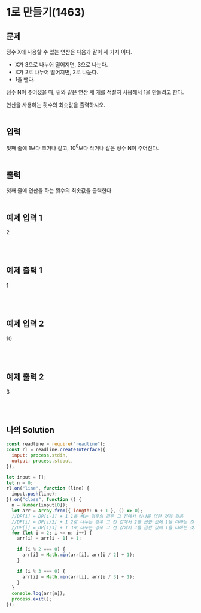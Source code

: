 # 1로 만들기(1463)

## 문제

정수 X에 사용할 수 있는 연산은 다음과 같이 세 가지 이다.

- X가 3으로 나누어 떨어지면, 3으로 나눈다.
- X가 2로 나누어 떨어지면, 2로 나눈다.
- 1을 뺀다.

정수 N이 주어졌을 때, 위와 같은 연산 세 개를 적절히 사용해서 1을 만들려고 한다.

연산을 사용하는 횟수의 최솟값을 출력하시오.
<br/>
<br/>

## 입력

첫째 줄에 1보다 크거나 같고, 10<sup>6</sup>보다 작거나 같은 정수 N이 주어진다.
<br/>
<br/>

## 출력

첫째 줄에 연산을 하는 횟수의 최솟값을 출력한다.
<br/>
<br/>

## 예제 입력 1

2

<br/>
<br/>

## 예제 출력 1

1

<br/>
<br/>

## 예제 입력 2

10

<br/>
<br/>

## 예제 출력 2

3

<br/>
<br/>

## 나의 Solution

```javascript
const readline = require("readline");
const rl = readline.createInterface({
  input: process.stdin,
  output: process.stdout,
});

let input = [];
let n = 0;
rl.on("line", function (line) {
  input.push(line);
}).on("close", function () {
  n = Number(input[0]);
  let arr = Array.from({ length: n + 1 }, () => 0);
  //DP[i] = DP[i-1] + 1 1을 빼는 경우의 경우 그 전에서 하나를 더한 것과 같음
  //DP[i] = DP[i/2] + 1 2로 나누는 경우 그 전 값에서 2를 곱한 값에 1을 더하는 것과 같음
  //DP[i] = DP[i/3] + 1 3로 나누는 경우 그 전 값에서 3를 곱한 값에 1을 더하는 것과 같음
  for (let i = 2; i <= n; i++) {
    arr[i] = arr[i - 1] + 1;

    if (i % 2 === 0) {
      arr[i] = Math.min(arr[i], arr[i / 2] + 1);
    }

    if (i % 3 === 0) {
      arr[i] = Math.min(arr[i], arr[i / 3] + 1);
    }
  }
  console.log(arr[n]);
  process.exit();
});
```
